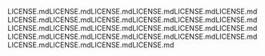 LICENSE.mdLICENSE.mdLICENSE.mdLICENSE.mdLICENSE.mdLICENSE.mdLICENSE.mdLICENSE.mdLICENSE.mdLICENSE.mdLICENSE.mdLICENSE.mdLICENSE.mdLICENSE.mdLICENSE.mdLICENSE.mdLICENSE.mdLICENSE.mdLICENSE.mdLICENSE.mdLICENSE.mdLICENSE.mdLICENSE.mdLICENSE.mdLICENSE.mdLICENSE.mdLICENSE.mdLICENSE.md
